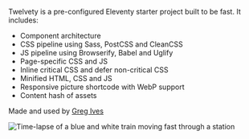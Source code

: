 Twelvety is a pre-configured Eleventy starter project built to be fast. It includes:

  - Component architecture
  - CSS pipeline using Sass, PostCSS and CleanCSS
  - JS pipeline using Browserify, Babel and Uglify
  - Page-specific CSS and JS
  - Inline critical CSS and defer non-critical CSS
  - Minified HTML, CSS and JS
  - Responsive picture shortcode with WebP support
  - Content hash of assets

Made and used by [Greg Ives](https://gregives.co.uk)

<!-- Markdown images will automatically use the responsive picture shortcode -->
![Time-lapse of a blue and white train moving fast through a station](train.jpg)
